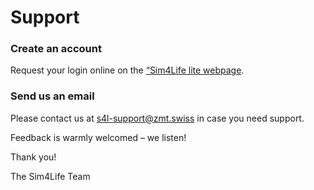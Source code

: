 # Support

### Create an account

Request your login online on the [“Sim4Life lite webpage](https://s4l-lite.io/). 

### Send us an email

Please contact us at [s4l-support@zmt.swiss](mailto:s4l-support@zmt.swiss) in case you need support.

Feedback is warmly welcomed – we listen!

Thank you!

The Sim4Life Team
